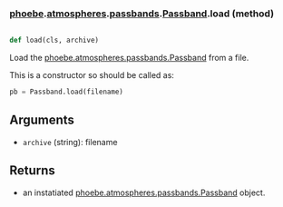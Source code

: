 ### [phoebe](phoebe.md).[atmospheres](phoebe.atmospheres.md).[passbands](phoebe.atmospheres.passbands.md).[Passband](phoebe.atmospheres.passbands.Passband.md).load (method)


```py

def load(cls, archive)

```



Load the [phoebe.atmospheres.passbands.Passband](phoebe.atmospheres.passbands.Passband.md) from a file.

This is a constructor so should be called as:

```py
pb = Passband.load(filename)
```

Arguments
----------
* `archive` (string): filename

Returns
---------
* an instatiated [phoebe.atmospheres.passbands.Passband](phoebe.atmospheres.passbands.Passband.md) object.

